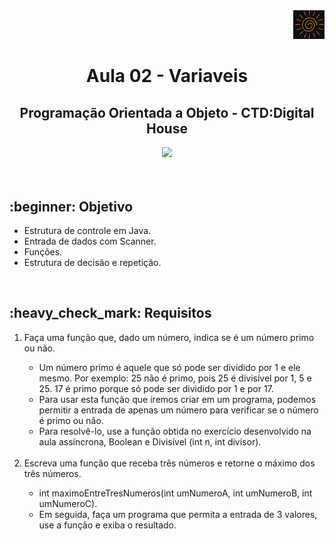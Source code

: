 <div align="right"> <img src="https://github.com/lipollis/Imagens-Git/blob/main/sun%20-%20git.jpg" width="50px"/> </div>

<h1 align="center"> Aula 02 - Variaveis </h1>
<h2 align="center"> Programação Orientada a Objeto - CTD:Digital House </h2>

<div align="center">
  <img src="https://cdn.jsdelivr.net/gh/devicons/devicon/icons/java/java-original-wordmark.svg" width="70px"/>
  <br>
  <br>
</div>

<br>
<h2>:beginner: Objetivo</h2>

<div align="left">
  <p align="justify">
    <ul>
      <li>Estrutura de controle em Java.</li>
      <li>Entrada de dados com Scanner.</li>
      <li>Funções.</li>
      <li>Estrutura de decisão e repetição.</li>
    </ul>
  </p>
</div>

<br>
<h2>:heavy_check_mark: Requisitos </h2>

<div align="left">
  <ol>
    <li> Faça uma função que, dado um número, indica se é um número primo ou não. </li>
      <ul>
        <li> Um número primo é aquele que só pode ser dividido por 1 e ele mesmo. Por exemplo: 25 não é primo, pois 25 é divisível por 1, 5 e 25. 17 é primo porque só pode ser dividido por 1 e por 17.</li>
        <li> Para usar esta função que iremos criar em um programa, podemos permitir a entrada de apenas um número para verificar se o número é primo ou não.</li>
        <li> Para resolvê-lo, use a função obtida no exercício desenvolvido na aula assíncrona, Boolean e Divisível (int n, int divisor). </li>
    </ul>
    <br>
    <li> Escreva uma função que receba três números e retorne o máximo dos três números. </li>
      <ul>
        <li> int maximoEntreTresNumeros(int umNumeroA, int umNumeroB, int umNumeroC). </li>
        <li> Em seguida, faça um programa que permita a entrada de 3 valores, use a função e exiba o resultado. </li>
    </ul>
  </ol>
</div>
